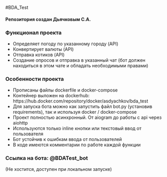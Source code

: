 #BDA_Test
<h4>Репозитория создан Дьячковым С.А.</h4>

<h3>Функционал проекта</h3>
<ul>
    <li>
        Определяет погоду по указанному городу (API)
    </li>
    <li>
        Конвертирует валюты (API)
    </li>
    <li>
        Отправка котиков (API)
    </li>
    <li>
        Создание опросов и отправка в указанный чат (бот должен находиться в этом чате и обладать необходимыми правами)
    </li>
</ul>

<h3>Особенности проекта</h3>
<ul>
    <li>
        Прописаны файлы dockerfile и docker-compose
    </li>
    <li>
        Контейнер выложен на dockerhub: https://hub.docker.com/repository/docker/asdyachkov/bda_test
    </li>
    <li>
        Для запуска бота можно как запустить файл bot.py (установив requirements), так и используя docker / docker-compose
    </li>
    <li>
        Проект полностью асинхронный. От aiogram до работы с api через aiohttp
    </li>
    <li>
        Используются только inline кнопки или текстовый ввод от пользователя
    </li>
    <li>
        Бот устойчив к ошибкам ввода от пользователей
    </li>
    <li>
        В коде имеются комментарии по работе каждой функции
    </li>
</ul>

<h3>Ссылка на бота: @BDATest_bot</h3>
<p>(Не хостится, доступен при локальном запуске)</p>
